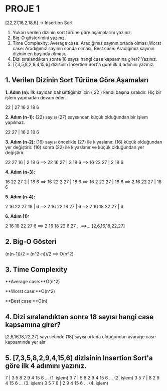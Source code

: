 # PROJE 1
[22,27,16,2,18,6] -> Insertion Sort

1. Yukarı verilen dizinin sort türüne göre aşamalarını yazınız.
2. Big-O gösterimini yazınız.
3. Time Complexity: Average case: Aradığımız sayının ortada olması,Worst case: Aradığımız sayının sonda olması, Best case: Aradığımız sayının dizinin en başında olması.
4. Dizi sıralandıktan sonra 18 sayısı hangi case kapsamına girer? Yazınız.
5. [7,3,5,8,2,9,4,15,6] dizisinin Insertion Sort'a göre ilk 4 adımını yazınız.

## 1. Verilen Dizinin Sort Türüne Göre Aşamaları

**1. Adım (n):** İlk sayıdan bahsettiğimiz için ( 22 ) kendi başına sıralıdır. Hiç bir işlem yapmadan devam eder.

22 | 27 16 2 18 6

**2. Adım (n-1):** (22) sayısı (27) sayısından küçük olduğundan bir işlem yapılmaz. 

22 27 | 16 2 18 6

**3. Adım (n-2):** (16) sayısı öncelikle (27) ile kıyaslanır. (16) küçük olduğundan yer değiştirir. (16) sonra (22) ile kıyaslanır ve küçük olduğundan yer değiştirir. 

22 27 16 | 2 18 6 ==> 22 16 27 | 2 18 6 ==> 16 22 27 | 2 18 6

**4. Adım (n-3):**

16 22 27 2 | 18 6 ==> 16 22 2 27 | 18 6 ==> 16 2 22 27 | 18 6 ==> 2 16 22 27 | 18 6

**5. Adım (n-4):**

2 16 22 27 18 | 6 ==> 2 16 22 18 27 | 6 ==> 2 16 18 22 27 | 6

**6. Adım (1):**

2 16 18 22 27 6 ==> 2 16 18 22 6 27 ...==>... [2,6,16,18,22,27]


## 2. Big-O Gösteri

(n(n-1))/2 = (n^2-n))/2 ==> O(n^2)

## 3. Time Complexity

**Average case:**O(n^2)

**Worst case:**O(n^2)

**Best case:**O(n)

## 4. Dizi sıralandıktan sonra 18 sayısı hangi case kapsamına girer?

[2,6,16,18,22,27] sayı setinde (18) sayısı ortada olduğundan avarage case kapsamında yer alır

## 5. [7,3,5,8,2,9,4,15,6] dizisinin Insertion Sort'a göre ilk 4 adımını yazınız.

7 | 3 5 8 2 9 4 15 6 ... (1. işlem)
3 7 | 5 8 2 9 4 15 6 ... (2. işlem)
3 5 7 | 8 2 9 4 15 6 ... (3. işlem)
3 5 7 8 | 2 9 4 15 6 ... (4. işlem)